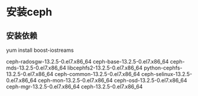 # 安装ceph

## 安装依赖

yum install boost-iostreams

ceph-radosgw-13.2.5-0.el7.x86_64
ceph-base-13.2.5-0.el7.x86_64
ceph-mds-13.2.5-0.el7.x86_64
libcephfs2-13.2.5-0.el7.x86_64
python-cephfs-13.2.5-0.el7.x86_64
ceph-common-13.2.5-0.el7.x86_64
ceph-selinux-13.2.5-0.el7.x86_64
ceph-mon-13.2.5-0.el7.x86_64
ceph-osd-13.2.5-0.el7.x86_64
ceph-mgr-13.2.5-0.el7.x86_64
ceph-13.2.5-0.el7.x86_64  